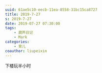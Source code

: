 ```yaml
---
uuid: 61ae5c10-eecb-11ea-8558-31bc15ca8727
title: 2019-7-27
s: 2019-7-27
date: 2019-07-27 07:30:00
tags:
	- 葫芦日记
	- Mark
categories:
	- 育儿
coauthor: liupeixin
---
```



下楼玩半小时
